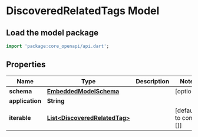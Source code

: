 # DiscoveredRelatedTags Model

## Load the model package
```dart
import 'package:core_openapi/api.dart';
```

## Properties
Name | Type | Description | Notes
------------ | ------------- | ------------- | -------------
**schema** | [**EmbeddedModelSchema**](EmbeddedModelSchema) |  | [optional] 
**application** | **String** |  | 
**iterable** | [**List\<DiscoveredRelatedTag\>**](DiscoveredRelatedTag) |  | [default to const []]




